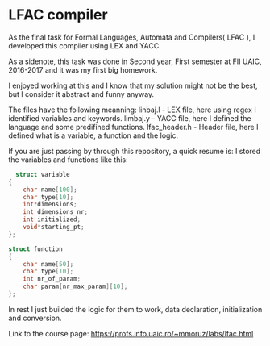 # LFAC compiler
As the final task for Formal Languages, Automata and Compilers( LFAC ), I developed this compiler using LEX and YACC.

As a sidenote, this task was done in Second year, First semester at FII UAIC, 2016-2017 and it was my first big homework.

I enjoyed working at this and I know that my solution might not be the best, but I consider it abstract and funny anyway.

The files have the following meanning:
linbaj.l - LEX file, here using regex I identified variables and keywords.
limbaj.y - YACC file, here I defined the language and some predifined functions.
lfac_header.h - Header file, here I defined what is a variable, a function and the logic.

If you are just passing by through this repository, a quick resume is:
  I stored the variables and functions like this:
```C++
  struct variable
{
	char name[100];
	char type[10];
	int*dimensions;
	int dimensions_nr;
	int initialized;
	void*starting_pt;
};

struct function
{
	char name[50];
	char type[10];
	int nr_of_param;
	char param[nr_max_param][10];
};
```

In rest I just builded the logic for them to work, data declaration, initialization and conversion.

Link to the course page: https://profs.info.uaic.ro/~mmoruz/labs/lfac.html

